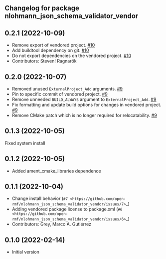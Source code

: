 ## Changelog for package nlohmann_json_schema_validator_vendor

0.2.1 (2022-10-09)
------------------
* Remove export of vendored project. [#10](https://github.com/open-rmf/nlohmann_json_schema_validator_vendor/issues/10)
* Add buildtool dependency on git. [#10](https://github.com/open-rmf/nlohmann_json_schema_validator_vendor/issues/10)
* Do not export dependencies on the vendored project. [#10](https://github.com/open-rmf/nlohmann_json_schema_validator_vendor/issues/10)
* Contributors: Steven! Ragnarök

0.2.0 (2022-10-07)
------------------
* Removed unused `ExternalProject_Add` arguments. [#9](https://github.com/open-rmf/nlohmann_json_schema_validator_vendor/pull/9)
* Pin to specific commit of vendored project. [#9](https://github.com/open-rmf/nlohmann_json_schema_validator_vendor/pull/9)
* Remove unneeded `BUILD_ALWAYS` argument to `ExternalProject_Add`. [#9](https://github.com/open-rmf/nlohmann_json_schema_validator_vendor/pull/9)
* Fix formatting and update build options for changes in vendored project. [#9](https://github.com/open-rmf/nlohmann_json_schema_validator_vendor/pull/9)
* Remove CMake patch which is no longer required for relocatability. [#9](https://github.com/open-rmf/nlohmann_json_schema_validator_vendor/pull/9)

0.1.3 (2022-10-05)
------------------
Fixed system install

0.1.2 (2022-10-05)
------------------
* Added ament_cmake_libraries dependence

0.1.1 (2022-10-04)
------------------
* Change install behavior (`#7 <https://github.com/open-rmf/nlohmann_json_schema_validator_vendor/issues/7>`_)
* Adding vendored package license to package.xml (`#6 <https://github.com/open-rmf/nlohmann_json_schema_validator_vendor/issues/6>`_)
* Contributors: Grey, Marco A. Gutiérrez

0.1.0 (2022-02-14)
------------------
* Initial version

